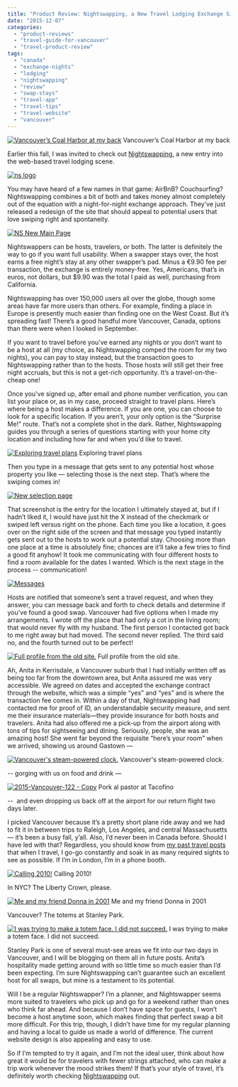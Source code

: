 ```yaml
---
title: "Product Review: Nightswapping, a New Travel Lodging Exchange Site!"
date: "2015-12-07"
categories:
  - "product-reviews"
  - "travel-guide-for-vancouver"
  - "travel-product-review"
tags:
  - "canada"
  - "exchange-nights"
  - "lodging"
  - "nightswapping"
  - "review"
  - "swap-stays"
  - "travel-app"
  - "travel-tips"
  - "travel-website"
  - "vancouver"
---
```





<div class="caption">

[![Vancouver’s Coal Harbor at my back](http://s3.amazonaws.com/thegourmez-wpmedia/2015/12/vancouver-500x281.jpg)](http://s3.amazonaws.com/thegourmez-wpmedia/2015/12/vancouver.jpg) Vancouver’s Coal Harbor at my back</div>


Earlier this fall, I was invited to check out [Nightswapping,](https://m.nightswapping.com/en/) a new entry into the web-based travel lodging scene.

[![ns logo](http://s3.amazonaws.com/thegourmez-wpmedia/2015/12/ns-logo.jpg)](http://s3.amazonaws.com/thegourmez-wpmedia/2015/12/ns-logo.jpg)

You may have heard of a few names in that game: AirBnB? Couchsurfing? Nightswapping combines a bit of both and takes money almost completely out of the equation with a night-for-night exchange approach. They’ve just released a redesign of the site that should appeal to potential users that love swiping right and spontaneity.

[![NS New Main Page](http://s3.amazonaws.com/thegourmez-wpmedia/2015/12/NS-New-Main-Page-500x320.jpg)](http://s3.amazonaws.com/thegourmez-wpmedia/2015/12/NS-New-Main-Page.jpg)

Nightswappers can be hosts, travelers, or both. The latter is definitely the way to go if you want full usability. When a swapper stays over, the host earns a free night’s stay at any other swapper’s pad. Minus a €9.90 fee per transaction, the exchange is entirely money-free. Yes, Americans, that’s in euros, not dollars, but $9.90 was the total I paid as well, purchasing from California.

Nightswapping has over 150,000 users all over the globe, though some areas have far more users than others. For example, finding a place in Europe is presently much easier than finding one on the West Coast. But it’s spreading fast! There’s a good handful more Vancouver, Canada, options than there were when I looked in September.

If you want to travel before you’ve earned any nights or you don’t want to be a host at all (my choice, as Nightswapping comped the room for my two nights), you can pay to stay instead, but the transaction goes to Nightswapping rather than to the hosts. Those hosts will still get their free night accruals, but this is not a get-rich opportunity. It’s a travel-on-the-cheap one!

Once you've signed up, after email and phone number verification, you can list your place or, as in my case, proceed straight to travel plans. Here’s where being a host makes a difference. If you are one, you can choose to look for a specific location. If you aren’t, your only option is the “Surprise Me!” route. That’s not a complete shot in the dark. Rather, Nightswapping guides you through a series of questions starting with your home city location and including how far and when you’d like to travel.




<div class="caption">

[![Exploring travel plans](http://s3.amazonaws.com/thegourmez-wpmedia/2015/12/selecting-a-trip-500x395.jpg)](http://s3.amazonaws.com/thegourmez-wpmedia/2015/12/selecting-a-trip.jpg) Exploring travel plans</div>


Then you type in a message that gets sent to any potential host whose property you like — selecting those is the next step. That’s where the swiping comes in!

[![New selection page](http://s3.amazonaws.com/thegourmez-wpmedia/2015/12/New-selection-page-500x338.jpg)](http://s3.amazonaws.com/thegourmez-wpmedia/2015/12/New-selection-page.jpg)

That screenshot is the entry for the location I ultimately stayed at, but if I hadn’t liked it, I would have just hit the X instead of the checkmark or swiped left versus right on the phone. Each time you like a location, it goes over on the right side of the screen and that message you typed instantly gets sent out to the hosts to work out a potential stay. Choosing more than one place at a time is absolutely fine; chances are it’ll take a few tries to find a good fit anyhow! It took me communicating with four different hosts to find a room available for the dates I wanted. Which is the next stage in the process -- communication!

[![Messages](http://s3.amazonaws.com/thegourmez-wpmedia/2015/12/Messages-500x413.jpg)](http://s3.amazonaws.com/thegourmez-wpmedia/2015/12/Messages.jpg)

Hosts are notified that someone’s sent a travel request, and when they answer, you can message back and forth to check details and determine if you’ve found a good swap. Vancouver had five options when I made my arrangements. I wrote off the place that had only a cot in the living room; that would never fly with my husband. The first person I contacted got back to me right away but had moved. The second never replied. The third said no, and the fourth turned out to be perfect!




<div class="caption">

[![Full profile from the old site.](http://s3.amazonaws.com/thegourmez-wpmedia/2015/12/NS-Kerrisdale-Room-500x494.jpg)](http://s3.amazonaws.com/thegourmez-wpmedia/2015/12/NS-Kerrisdale-Room.jpg) Full profile from the old site.</div>


Ah, Anita in Kerrisdale, a Vancouver suburb that I had initially written off as being too far from the downtown area, but Anita assured me was very accessible. We agreed on dates and accepted the exchange contract through the website, which was a simple “yes” and “yes” and is where the transaction fee comes in. Within a day of that, Nightswapping had contacted me for proof of ID, an understandable security measure, and sent me their insurance materials—they provide insurance for both hosts and travelers. Anita had also offered me a pick-up from the airport along with tons of tips for sightseeing and dining. Seriously, people, she was an amazing host! She went far beyond the requisite “here’s your room” when we arrived, showing us around Gastown —




<div class="caption">

[![Vancouver's steam-powered clock.](http://s3.amazonaws.com/thegourmez-wpmedia/2015/12/2015-Vancouver-108-394x500.jpg)](http://s3.amazonaws.com/thegourmez-wpmedia/2015/12/2015-Vancouver-108.jpg) Vancouver's steam-powered clock.</div>


\-- gorging with us on food and drink —




<div class="caption">

[![2015-Vancouver-122 - Copy](http://s3.amazonaws.com/thegourmez-wpmedia/2015/12/2015-Vancouver-122-Copy-500x334.jpg)](http://s3.amazonaws.com/thegourmez-wpmedia/2015/12/2015-Vancouver-122-Copy.jpg) Pork al pastor at Tacofino</div>


\--  and even dropping us back off at the airport for our return flight two days later.

I picked Vancouver because it’s a pretty short plane ride away and we had to fit it in between trips to Raleigh, Los Angeles, and central Massachusetts — it’s been a busy fall, y’all. Also, I’d never been in Canada before. Should I have led with that? Regardless, you should know from [my past travel posts](http://thegourmez.com/travelogues/) that when I travel, I go-go constantly and soak in as many required sights to see as possible. If I’m in London, I’m in a phone booth.




<div class="caption">

[![Calling 2010!](http://s3.amazonaws.com/thegourmez-wpmedia/2015/12/london104-333x500.jpg)](http://s3.amazonaws.com/thegourmez-wpmedia/2015/12/london104.jpg) Calling 2010!</div>


In NYC? The Liberty Crown, please.




<div class="caption">

[![Me and my friend Donna in 2001](http://s3.amazonaws.com/thegourmez-wpmedia/2015/12/liberty-crown-500x338.jpg)](http://s3.amazonaws.com/thegourmez-wpmedia/2015/12/liberty-crown.jpg) Me and my friend Donna in 2001</div>


Vancouver? The totems at Stanley Park.




<div class="caption">

[![I was trying to make a totem face. I did not succeed.](http://s3.amazonaws.com/thegourmez-wpmedia/2015/12/2015-Vancouver-024-334x500.jpg)](http://s3.amazonaws.com/thegourmez-wpmedia/2015/12/2015-Vancouver-024.jpg) I was trying to make a totem face. I did not succeed.</div>


Stanley Park is one of several must-see areas we fit into our two days in Vancouver, and I will be blogging on them all in future posts. Anita’s hospitality made getting around with so little time so much easier than I’d been expecting. I’m sure Nightswapping can’t guarantee such an excellent host for all swaps, but mine is a testament to its potential.

Will I be a regular Nightswapper? I’m a planner, and Nightswapper seems more suited to travelers who pick up and go for a weekend rather than ones who think far ahead. And because I don’t have space for guests, I won’t become a host anytime soon, which makes finding that perfect swap a bit more difficult. For this trip, though, I didn’t have time for my regular planning and having a local to guide us made a world of difference. The current website design is also appealing and easy to use.

So if I’m tempted to try it again, and I’m not the ideal user, think about how great it would be for travelers with fewer strings attached, who can make a trip work whenever the mood strikes them! If that’s your style of travel, it’s definitely worth checking [Nightswapping](https://m.nightswapping.com/en/) out.

